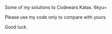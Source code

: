 Some of my solutions to Codewars Katas. 6kyu+

Please use my code only to compare with yours.

Good luck.

